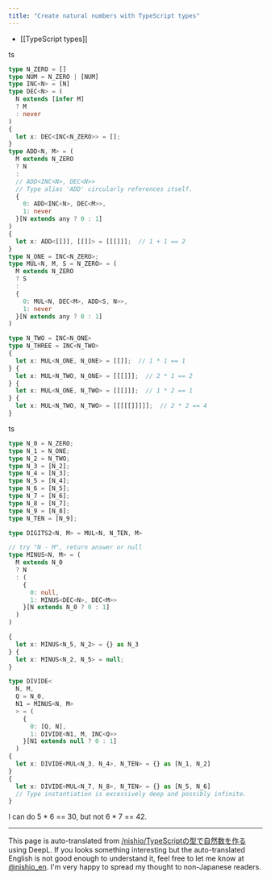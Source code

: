 ```yaml
---
title: "Create natural numbers with TypeScript types"
---
```


- [[TypeScript types]]

ts

```typescript
type N_ZERO = []
type NUM = N_ZERO | [NUM]
type INC<N> = [N]
type DEC<N> = (
  N extends [infer M]
  ? M
  : never
)
{
  let x: DEC<INC<N_ZERO>> = [];
}
type ADD<N, M> = (
  M extends N_ZERO
  ? N
  :
  // ADD<INC<N>, DEC<N>>
  // Type alias 'ADD' circularly references itself.
  {
    0: ADD<INC<N>, DEC<M>>,
    1: never
  }[N extends any ? 0 : 1]
)
{
  let x: ADD<[[]], [[]]> = [[[]]];  // 1 + 1 == 2
}
type N_ONE = INC<N_ZERO>;
type MUL<N, M, S = N_ZERO> = (
  M extends N_ZERO
  ? S
  :
  {
    0: MUL<N, DEC<M>, ADD<S, N>>,
    1: never
  }[N extends any ? 0 : 1]
)

type N_TWO = INC<N_ONE>
type N_THREE = INC<N_TWO>
{
  let x: MUL<N_ONE, N_ONE> = [[]];  // 1 * 1 == 1
} {
  let x: MUL<N_TWO, N_ONE> = [[[]]];  // 2 * 1 == 2
} {
  let x: MUL<N_ONE, N_TWO> = [[[]]];  // 1 * 2 == 1
} {
  let x: MUL<N_TWO, N_TWO> = [[[[[]]]]];  // 2 * 2 == 4
}
```


ts

```typescript
type N_0 = N_ZERO;
type N_1 = N_ONE;
type N_2 = N_TWO;
type N_3 = [N_2];
type N_4 = [N_3];
type N_5 = [N_4];
type N_6 = [N_5];
type N_7 = [N_6];
type N_8 = [N_7];
type N_9 = [N_8];
type N_TEN = [N_9];

type DIGITS2<N, M> = MUL<N, N_TEN, M>

// try "N - M", return answer or null
type MINUS<N, M> = (
  M extends N_0
  ? N
  : (
    {
      0: null,
      1: MINUS<DEC<N>, DEC<M>>
    }[N extends N_0 ? 0 : 1]
  )
)

{
  let x: MINUS<N_5, N_2> = {} as N_3
} {
  let x: MINUS<N_2, N_5> = null;
}

type DIVIDE<
  N, M,
  Q = N_0,
  N1 = MINUS<N, M>
  > = (
    {
      0: [Q, N],
      1: DIVIDE<N1, M, INC<Q>>
    }[N1 extends null ? 0 : 1]
  )
{
  let x: DIVIDE<MUL<N_3, N_4>, N_TEN> = {} as [N_1, N_2]
}
{
  let x: DIVIDE<MUL<N_7, N_8>, N_TEN> = {} as [N_5, N_6]
  // Type instantiation is excessively deep and possibly infinite.
}
```

I can do 5 * 6 == 30, but not 6 * 7 == 42.

---
This page is auto-translated from [/nishio/TypeScriptの型で自然数を作る](https://scrapbox.io/nishio/TypeScriptの型で自然数を作る) using DeepL. If you looks something interesting but the auto-translated English is not good enough to understand it, feel free to let me know at [@nishio_en](https://twitter.com/nishio_en). I'm very happy to spread my thought to non-Japanese readers.